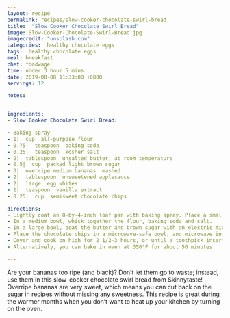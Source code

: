```yaml
---
layout: recipe
permalink: recipes/slow-cooker-chocolate-swirl-bread
title:  "Slow Cooker Chocolate Swirl Bread"
image: Slow-Cooker-Chocolate-Swirl-Bread.jpg
imagecredit: "unsplash.com"
categories:  healthy chocolate eggs
tags:  healthy chocolate eggs
meal: breakfast
chef: foodwage
time: under 3 hour 5 mins
date: 2019-08-08 11:33:00 +0800
servings: 12

notes:


ingredients:
- Slow Cooker Chocolate Swirl Bread:

- Baking spray
- 1|  cup  all-purpose flour
- 0.75|  teaspoon  baking soda
- 0.25|  teaspoon  kosher salt
- 2|  tablespoon  unsalted butter, at room temperature
- 0.5|  cup  packed light brown sugar
- 3|  overripe medium bananas  mashed
- 2|  tablespoon  unsweetened applesauce
- 2|  large  egg whites
- 1|  teaspoon  vanilla extract
- 0.25|  cup  semisweet chocolate chips

directions:
- Lightly coat an 8-by-4-inch loaf pan with baking spray. Place a small rack or 3–4 foil balls in the bottom of a slow cooker.
- In a medium bowl, whisk together the flour, baking soda and salt.
- In a large bowl, beat the butter and brown sugar with an electric mixer. Add the bananas, applesauce, egg whites and vanilla, and beat on medium speed until combined. Scrape down the sides of the bowl with a rubber spatula. Add the flour mixture, and mix on low speed until just combined. Pour the batter into the prepared pan.
- Place the chocolate chips in a microwave-safe bowl, and microwave in 15-second increments, stirring after each, until the chips are melted. Add dollops of the melted chocolate to the top of the batter. Using a butter knife, swirl the chocolate into the batter. Place the pan in the slow cooker on the rack and cover.
- Cover and cook on high for 2 1/2–3 hours, or until a toothpick inserted in the center comes out clean. Remove the pan from the slow cooker, and let cool in the pan at least 20 minutes before turning the bread out of the pan. Cut into 12 slices to serve.
- Alternatively, you can bake in oven at 350°F for about 50 minutes.

---
```


Are your bananas too ripe (and black)? Don’t let them go to waste; instead, use them in this slow-cooker chocolate swirl bread from Skinnytaste! Overripe bananas are very sweet, which means you can cut back on the sugar in recipes without missing any sweetness. This recipe is great during the warmer months when you don’t want to heat up your kitchen by turning on the oven.